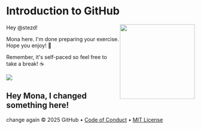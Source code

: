 # Introduction to GitHub

<img src="https://octodex.github.com/images/Professortocat_v2.png" align="right" height="200px" />

Hey @stezd!

Mona here. I'm done preparing your exercise. Hope you enjoy! 💚

Remember, it's self-paced so feel free to take a break! ☕️

[![](https://img.shields.io/badge/Go%20to%20Exercise-%E2%86%92-1f883d?style=for-the-badge&logo=github&labelColor=197935)](https://github.com/stezd/skills-introduction-to-github/issues/1)

Hey Mona, I changed something here!
---
change again
&copy; 2025 GitHub &bull; [Code of Conduct](https://www.contributor-covenant.org/version/2/1/code_of_conduct/code_of_conduct.md) &bull; [MIT License](https://gh.io/mit)

